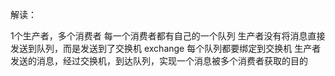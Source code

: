 解读：

1个生产者，多个消费者
每一个消费者都有自己的一个队列
生产者没有将消息直接发送到队列，而是发送到了交换机 exchange
每个队列都要绑定到交换机
生产者发送的消息，经过交换机，到达队列，实现一个消息被多个消费者获取的目的
